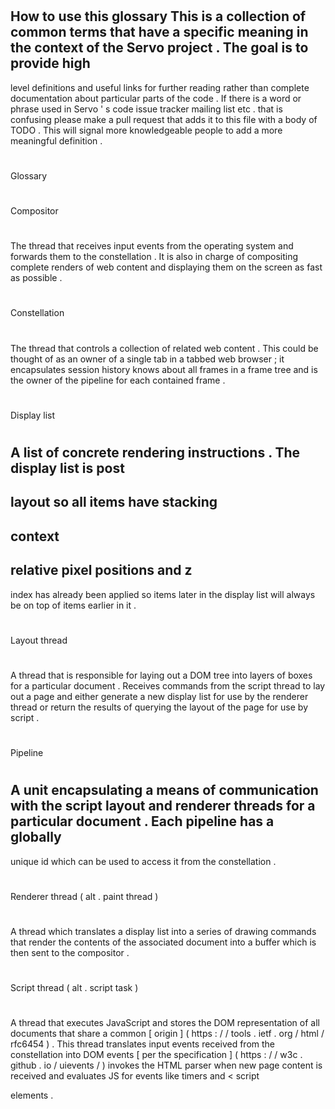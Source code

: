 #
How
to
use
this
glossary
This
is
a
collection
of
common
terms
that
have
a
specific
meaning
in
the
context
of
the
Servo
project
.
The
goal
is
to
provide
high
-
level
definitions
and
useful
links
for
further
reading
rather
than
complete
documentation
about
particular
parts
of
the
code
.
If
there
is
a
word
or
phrase
used
in
Servo
'
s
code
issue
tracker
mailing
list
etc
.
that
is
confusing
please
make
a
pull
request
that
adds
it
to
this
file
with
a
body
of
TODO
.
This
will
signal
more
knowledgeable
people
to
add
a
more
meaningful
definition
.
#
Glossary
#
#
#
Compositor
#
#
#
The
thread
that
receives
input
events
from
the
operating
system
and
forwards
them
to
the
constellation
.
It
is
also
in
charge
of
compositing
complete
renders
of
web
content
and
displaying
them
on
the
screen
as
fast
as
possible
.
#
#
#
Constellation
#
#
#
The
thread
that
controls
a
collection
of
related
web
content
.
This
could
be
thought
of
as
an
owner
of
a
single
tab
in
a
tabbed
web
browser
;
it
encapsulates
session
history
knows
about
all
frames
in
a
frame
tree
and
is
the
owner
of
the
pipeline
for
each
contained
frame
.
#
#
#
Display
list
#
#
#
A
list
of
concrete
rendering
instructions
.
The
display
list
is
post
-
layout
so
all
items
have
stacking
-
context
-
relative
pixel
positions
and
z
-
index
has
already
been
applied
so
items
later
in
the
display
list
will
always
be
on
top
of
items
earlier
in
it
.
#
#
#
Layout
thread
#
#
#
A
thread
that
is
responsible
for
laying
out
a
DOM
tree
into
layers
of
boxes
for
a
particular
document
.
Receives
commands
from
the
script
thread
to
lay
out
a
page
and
either
generate
a
new
display
list
for
use
by
the
renderer
thread
or
return
the
results
of
querying
the
layout
of
the
page
for
use
by
script
.
#
#
#
Pipeline
#
#
#
A
unit
encapsulating
a
means
of
communication
with
the
script
layout
and
renderer
threads
for
a
particular
document
.
Each
pipeline
has
a
globally
-
unique
id
which
can
be
used
to
access
it
from
the
constellation
.
#
#
#
Renderer
thread
(
alt
.
paint
thread
)
#
#
#
A
thread
which
translates
a
display
list
into
a
series
of
drawing
commands
that
render
the
contents
of
the
associated
document
into
a
buffer
which
is
then
sent
to
the
compositor
.
#
#
#
Script
thread
(
alt
.
script
task
)
#
#
#
A
thread
that
executes
JavaScript
and
stores
the
DOM
representation
of
all
documents
that
share
a
common
[
origin
]
(
https
:
/
/
tools
.
ietf
.
org
/
html
/
rfc6454
)
.
This
thread
translates
input
events
received
from
the
constellation
into
DOM
events
[
per
the
specification
]
(
https
:
/
/
w3c
.
github
.
io
/
uievents
/
)
invokes
the
HTML
parser
when
new
page
content
is
received
and
evaluates
JS
for
events
like
timers
and
<
script
>
elements
.

